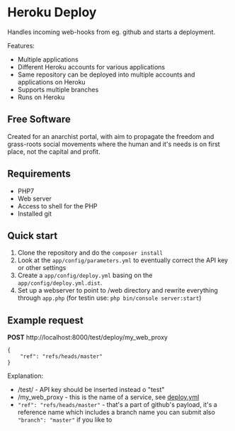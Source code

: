 Heroku Deploy
=============

Handles incoming web-hooks from eg. github and starts a deployment.

Features:
- Multiple applications
- Different Heroku accounts for various applications
- Same repository can be deployed into multiple accounts and applications on Heroku
- Supports multiple branches
- Runs on Heroku

Free Software
-------------

Created for an anarchist portal, with aim to propagate the freedom and grass-roots social movements where the human and it's needs is on first place, not the capital and profit.

Requirements
------------

- PHP7
- Web server
- Access to shell for the PHP
- Installed git

Quick start
-----------

1. Clone the repository and do the `composer install`
2. Look at the `app/config/parameters.yml` to eventually correct the API key or other settings
3. Create a `app/config/deploy.yml` basing on the `app/config/deploy.yml.dist`.
4. Set up a webserver to point to /web directory and rewrite everything through `app.php` (for testin use: `php bin/console server:start`)

Example request
---------------

**POST** http://localhost:8000/test/deploy/my_web_proxy

```
{
    "ref": "refs/heads/master"
}
```

Explanation:
- /test/ - API key should be inserted instead o "test"
- /my_web_proxy - this is the name of a service, see [deploy.yml](./app/config/deploy.yml.dist)
- `"ref": "refs/heads/master"` - that's a part of github's payload, it's a reference name which includes a branch name
  you can submit also `"branch": "master"` if you like to
